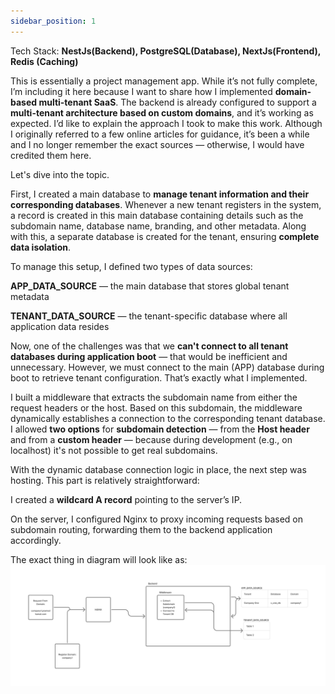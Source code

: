 ```yaml
---
sidebar_position: 1
---
```


Tech Stack: **NestJs(Backend), PostgreSQL(Database), NextJs(Frontend), Redis (Caching)**

This is essentially a project management app. While it’s not fully complete, I’m including it here because I want to share how I implemented **domain-based multi-tenant SaaS**. The backend is already configured to support a **multi-tenant architecture based on custom domains**, and it’s working as expected. I’d like to explain the approach I took to make this work. Although I originally referred to a few online articles for guidance, it’s been a while and I no longer remember the exact sources — otherwise, I would have credited them here.

Let's dive into the topic.

First, I created a main database to **manage tenant information and their corresponding databases**. Whenever a new tenant registers in the system, a record is created in this main database containing details such as the subdomain name, database name, branding, and other metadata. Along with this, a separate database is created for the tenant, ensuring **complete data isolation**.

To manage this setup, I defined two types of data sources:

**APP_DATA_SOURCE** — the main database that stores global tenant metadata

**TENANT_DATA_SOURCE** — the tenant-specific database where all application data resides

Now, one of the challenges was that we **can't connect to all tenant databases during application boot** — that would be inefficient and unnecessary. However, we must connect to the main (APP) database during boot to retrieve tenant configuration. That’s exactly what I implemented.

I built a middleware that extracts the subdomain name from either the request headers or the host. Based on this subdomain, the middleware dynamically establishes a connection to the corresponding tenant database. I allowed **two options** for **subdomain detection** — from the **Host header** and from a **custom header** — because during development (e.g., on localhost) it's not possible to get real subdomains.

With the dynamic database connection logic in place, the next step was hosting. This part is relatively straightforward:

I created a **wildcard A record** pointing to the server’s IP.

On the server, I configured Nginx to proxy incoming requests based on subdomain routing, forwarding them to the backend application accordingly.

The exact thing in diagram will look like as:
![saas-flow](./img/saas-flow.png)